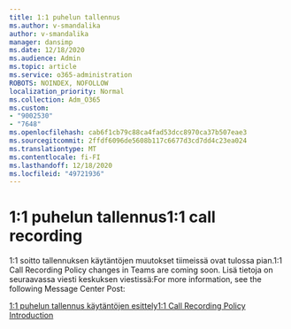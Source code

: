 ```yaml
---
title: 1:1 puhelun tallennus
ms.author: v-smandalika
author: v-smandalika
manager: dansimp
ms.date: 12/18/2020
ms.audience: Admin
ms.topic: article
ms.service: o365-administration
ROBOTS: NOINDEX, NOFOLLOW
localization_priority: Normal
ms.collection: Adm_O365
ms.custom:
- "9002530"
- "7648"
ms.openlocfilehash: cab6f1cb79c88ca4fad53dcc8970ca37b507eae3
ms.sourcegitcommit: 2ffdf6096de5608b117c6677d3cd7dd4c23ea024
ms.translationtype: MT
ms.contentlocale: fi-FI
ms.lasthandoff: 12/18/2020
ms.locfileid: "49721936"
---
```

# <a name="11-call-recording"></a><span data-ttu-id="fe67f-102">1:1 puhelun tallennus</span><span class="sxs-lookup"><span data-stu-id="fe67f-102">1:1 call recording</span></span>

<span data-ttu-id="fe67f-103">1:1 soitto tallennuksen käytäntöjen muutokset tiimeissä ovat tulossa pian.</span><span class="sxs-lookup"><span data-stu-id="fe67f-103">1:1 Call Recording Policy changes in Teams are coming soon.</span></span> <span data-ttu-id="fe67f-104">Lisä tietoja on seuraavassa viesti keskuksen viestissä:</span><span class="sxs-lookup"><span data-stu-id="fe67f-104">For more information, see the following Message Center Post:</span></span>

[<span data-ttu-id="fe67f-105">1:1 puhelun tallennus käytäntöjen esittely</span><span class="sxs-lookup"><span data-stu-id="fe67f-105">1:1 Call Recording Policy Introduction</span></span>](https://admin.microsoft.com/AdminPortal/Home)
